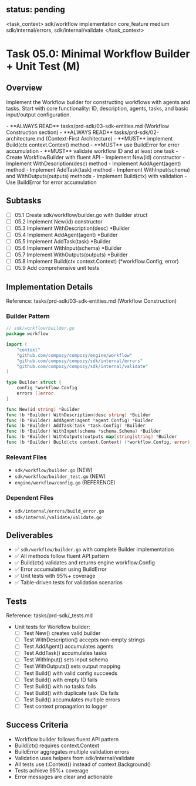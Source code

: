 ## status: pending

<task_context>
<domain>sdk/workflow</domain>
<type>implementation</type>
<scope>core_feature</scope>
<complexity>medium</complexity>
<dependencies>sdk/internal/errors, sdk/internal/validate</dependencies>
</task_context>

# Task 05.0: Minimal Workflow Builder + Unit Test (M)

## Overview

Implement the Workflow builder for constructing workflows with agents and tasks. Start with core functionality: ID, description, agents, tasks, and basic input/output configuration.

<critical>
- **ALWAYS READ** tasks/prd-sdk/03-sdk-entities.md (Workflow Construction section)
- **ALWAYS READ** tasks/prd-sdk/02-architecture.md (Context-First Architecture)
- **MUST** implement Build(ctx context.Context) method
- **MUST** use BuildError for error accumulation
- **MUST** validate workflow ID and at least one task
</critical>

<requirements>
- Create WorkflowBuilder with fluent API
- Implement New(id) constructor
- Implement WithDescription(desc) method
- Implement AddAgent(agent) method
- Implement AddTask(task) method
- Implement WithInput(schema) and WithOutputs(outputs) methods
- Implement Build(ctx) with validation
- Use BuildError for error accumulation
</requirements>

## Subtasks

- [ ] 05.1 Create sdk/workflow/builder.go with Builder struct
- [ ] 05.2 Implement New(id) constructor
- [ ] 05.3 Implement WithDescription(desc) *Builder
- [ ] 05.4 Implement AddAgent(agent) *Builder
- [ ] 05.5 Implement AddTask(task) *Builder
- [ ] 05.6 Implement WithInput(schema) *Builder
- [ ] 05.7 Implement WithOutputs(outputs) *Builder
- [ ] 05.8 Implement Build(ctx context.Context) (*workflow.Config, error)
- [ ] 05.9 Add comprehensive unit tests

## Implementation Details

Reference: tasks/prd-sdk/03-sdk-entities.md (Workflow Construction)

### Builder Pattern

```go
// sdk/workflow/builder.go
package workflow

import (
    "context"
    "github.com/compozy/compozy/engine/workflow"
    "github.com/compozy/compozy/sdk/internal/errors"
    "github.com/compozy/compozy/sdk/internal/validate"
)

type Builder struct {
    config *workflow.Config
    errors []error
}

func New(id string) *Builder
func (b *Builder) WithDescription(desc string) *Builder
func (b *Builder) AddAgent(agent *agent.Config) *Builder
func (b *Builder) AddTask(task *task.Config) *Builder
func (b *Builder) WithInput(schema *schema.Schema) *Builder
func (b *Builder) WithOutputs(outputs map[string]string) *Builder
func (b *Builder) Build(ctx context.Context) (*workflow.Config, error)
```

### Relevant Files

- `sdk/workflow/builder.go` (NEW)
- `sdk/workflow/builder_test.go` (NEW)
- `engine/workflow/config.go` (REFERENCE)

### Dependent Files

- `sdk/internal/errors/build_error.go`
- `sdk/internal/validate/validate.go`

## Deliverables

- ✅ `sdk/workflow/builder.go` with complete Builder implementation
- ✅ All methods follow fluent API pattern
- ✅ Build(ctx) validates and returns engine workflow.Config
- ✅ Error accumulation using BuildError
- ✅ Unit tests with 95%+ coverage
- ✅ Table-driven tests for validation scenarios

## Tests

Reference: tasks/prd-sdk/_tests.md

- Unit tests for Workflow builder:
  - [ ] Test New() creates valid builder
  - [ ] Test WithDescription() accepts non-empty strings
  - [ ] Test AddAgent() accumulates agents
  - [ ] Test AddTask() accumulates tasks
  - [ ] Test WithInput() sets input schema
  - [ ] Test WithOutputs() sets output mapping
  - [ ] Test Build() with valid config succeeds
  - [ ] Test Build() with empty ID fails
  - [ ] Test Build() with no tasks fails
  - [ ] Test Build() with duplicate task IDs fails
  - [ ] Test Build() accumulates multiple errors
  - [ ] Test context propagation to logger

## Success Criteria

- Workflow builder follows fluent API pattern
- Build(ctx) requires context.Context
- BuildError aggregates multiple validation errors
- Validation uses helpers from sdk/internal/validate
- All tests use t.Context() instead of context.Background()
- Tests achieve 95%+ coverage
- Error messages are clear and actionable
